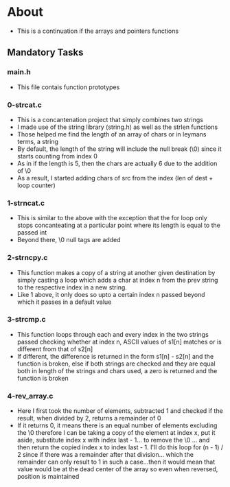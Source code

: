 # About
- This is a continuation if the arrays and pointers functions

## Mandatory Tasks
### main.h
- This file contais function prototypes

### 0-strcat.c
- This is a concantenation project that simply combines two strings
- I made use of the string library (string.h) as well as the strlen functions
- Those helped me find the length of an array of chars or in leymans terms, a string
- By default, the length of the string will include the null break (\0) since it starts counting from index 0
- As in if the length is 5, then the chars are actually 6 due to the addition of \0
- As a result, I started adding chars of src from the index (len of dest + loop counter)

### 1-strncat.c
- This is similar to the above with the exception that the for loop only stops concanteating at a particular point where its length is equal to the passed int
- Beyond there, \0 null tags are added

### 2-strncpy.c
- This function makes a copy of a string at another given destination by simply casting a loop which adds a char at index n from the prev string to the respective index in a new string.
- Like 1 above, it only does so upto a certain index n passed beyond which it passes in a default value

### 3-strcmp.c
- This function loops through each and every index in the two strings passed checking whether at index n, ASCII values of s1[n] matches or is different from that of s2[n]
- If different, the difference is returned in the form s1[n] - s2[n] and the function is broken, else if both strings are checked and they are equal both in length of the strings and chars used, a zero is returned and the function is broken

### 4-rev_array.c
- Here I first took the number of elements, subtracted 1 and checked if the result, when divided by 2, returns a remainder of 0
- If it returns 0, it means there is an equal number of elements excluding the \0 therefore I can be taking a copy of the element at index x, put it aside, substitute index x with index last - 1... to remove the \0 ... and then return the copied index x to index last - 1. I'll do this loop for (n - 1) / 2 since if there was a remainder after that division... which the remainder can only result to 1 in such a case...then it would mean that value would be at the dead center of the array so even when reversed, position is maintained 
